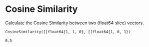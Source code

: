 # Cosine Similarity

Calculate the Cosine Similarity between two (float64 slice) vectors.

```
CosineSimilarity([]float64{1, 1, 0}, []float64{1, 0, 1})

0.5
```
